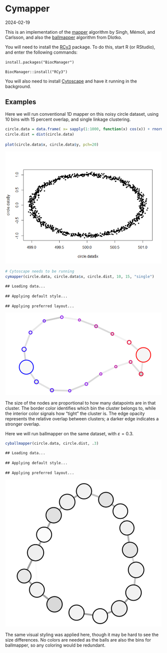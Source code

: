 Cymapper
================
2024-02-19

This is an implementation of the
[mapper](https://research.math.osu.edu/tgda/mapperPBG.pdf) algorithm by
Singh, Mémoli, and Carlsson, and also the
[ballmapper](https://arxiv.org/pdf/1901.07410.pdf) algorithm from
Dlotko.

You will need to install the
[RCy3](https://www.bioconductor.org/packages/release/bioc/html/RCy3.html)
package. To do this, start R (or RStudio), and enter the following
commands:

`install.packages("BiocManager")`

`BiocManager::install("RCy3")`

You will also need to install [Cytoscape](https://cytoscape.org/) and
have it running in the background.

## Examples

Here we will run conventional 1D mapper on this noisy circle dataset,
using 10 bins with 15 percent overlap, and single linkage clustering.

``` r
circle.data = data.frame( x= sapply(1:1000, function(x) cos(x)) + rnorm(100, 500, .03), y = sapply(1:1000, function(x) sin(x)) + rnorm(100, 0, 0.03))
circle.dist = dist(circle.data)

plot(circle.data$x, circle.data$y, pch=20)
```

![](README_files/figure-gfm/circle-1.png)<!-- -->

``` r
# Cytoscape needs to be running
cymapper(circle.data, circle.data$x, circle.dist, 10, 15, "single")
```

    ## Loading data...

    ## Applying default style...

    ## Applying preferred layout...

![](data/1dmappercircle.png "wow a cycle")

The size of the nodes are proportional to how many datapoints are in
that cluster. The border color identifies which bin the cluster belongs
to, while the interior color signals how “tight” the cluster is. The
edge opacity represents the relative overlap between clusters; a darker
edge indicates a stronger overlap.

Here we will run ballmapper on the same dataset, with
$\varepsilon = 0.3$.

``` r
cyballmapper(circle.data, circle.dist, .3)
```

    ## Loading data...

    ## Applying default style...

    ## Applying preferred layout...

![](data/ballmappercircle.png "the balls have made a cycle")

The same visual styling was applied here, though it may be hard to see
the size differences. No colors are needed as the balls are also the
bins for ballmapper, so any coloring would be redundant.
